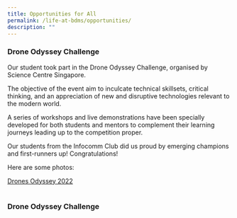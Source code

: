 ```yaml
---
title: Opportunities for All
permalink: /life-at-bdms/opportunities/
description: ""
---
```

### **Drone Odyssey Challenge**

Our student took part in the Drone Odyssey Challenge, organised by Science Centre Singapore.  

The objective of the event aim to inculcate technical skillsets, critical thinking, and an appreciation of new and disruptive technologies relevant to the modern world.

A series of workshops and live demonstrations have been specially developed for both students and mentors to complement their learning journeys leading up to the competition proper. 

Our students from the Infocomm Club did us proud by emerging champions and first-runners up!  Congratulations!  

Here are some photos:

<a href="[https://hrms.moe.gov.sg/](https://issuu.com/bendemeersec/docs/try.pptx)" target="\_blank" rel="noopener">Drones Odyssey  2022</a>

| | 
|-|

### **Drone Odyssey Challenge**